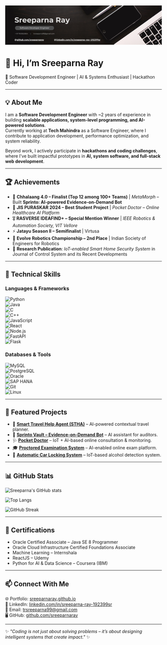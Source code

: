 ![Header](./Banner.png)

# 👋 Hi, I’m Sreeparna Ray  

🚀 Software Development Engineer | AI & Systems Enthusiast | Hackathon Coder  

---

## 💡 About Me  
I am a **Software Development Engineer** with ~2 years of experience in building **scalable applications, system-level programming, and AI-powered solutions**.  
Currently working at **Tech Mahindra** as a Software Engineer, where I contribute to application development, performance optimization, and system reliability.  

Beyond work, I actively participate in **hackathons and coding challenges**, where I’ve built impactful prototypes in **AI, system software, and full-stack web development**.  

---

## 🏆 Achievements  
- 🥇 **Chhalaang 4.0 – Finalist (Top 12 among 100+ Teams)** | *MetaMorph* – Built **Sprinto: AI-powered Evidence-on-Demand Bot**  
- 🏅 **JIS PURASKAR 2024 – Best Student Project** | *Pocket Doctor – Online Healthcare AI Platform*  
- 🎖️ **RASVERSE IDEAFIND+ – Special Mention Winner** | *IEEE Robotics & Automation Society, VIT Vellore*  
- ⚡ **Jatayu Season II – Semifinalist** | Virtusa  
- 🤖 **Evolve Robotics Championship – 2nd Place** | Indian Society of Engineers for Robotics  
- 📄 **Research Publication**: *IoT-enabled Smart Home Security System* in Journal of Control System and its Recent Developments  

---

## 🔧 Technical Skills  

### Languages & Frameworks  
![Python](https://img.shields.io/badge/Python-3776AB?style=for-the-badge&logo=python&logoColor=white)  
![Java](https://img.shields.io/badge/Java-ED8B00?style=for-the-badge&logo=openjdk&logoColor=white)  
![C](https://img.shields.io/badge/C-00599C?style=for-the-badge&logo=c&logoColor=white)  
![C++](https://img.shields.io/badge/C++-00599C?style=for-the-badge&logo=cplusplus&logoColor=white)  
![JavaScript](https://img.shields.io/badge/JavaScript-323330?style=for-the-badge&logo=javascript&logoColor=F7DF1E)  
![React](https://img.shields.io/badge/React-20232A?style=for-the-badge&logo=react&logoColor=61DAFB)  
![Node.js](https://img.shields.io/badge/Node.js-339933?style=for-the-badge&logo=nodedotjs&logoColor=white)  
![FastAPI](https://img.shields.io/badge/FastAPI-009688?style=for-the-badge&logo=fastapi&logoColor=white)  
![Flask](https://img.shields.io/badge/Flask-000000?style=for-the-badge&logo=flask&logoColor=white)  

### Databases & Tools  
![MySQL](https://img.shields.io/badge/MySQL-4479A1?style=for-the-badge&logo=mysql&logoColor=white)  
![PostgreSQL](https://img.shields.io/badge/PostgreSQL-316192?style=for-the-badge&logo=postgresql&logoColor=white)  
![Oracle](https://img.shields.io/badge/Oracle-F80000?style=for-the-badge&logo=oracle&logoColor=white)  
![SAP HANA](https://img.shields.io/badge/SAP-HANA-0FAAFF?style=for-the-badge&logo=sap&logoColor=white)  
![Git](https://img.shields.io/badge/Git-F05032?style=for-the-badge&logo=git&logoColor=white)  
![Linux](https://img.shields.io/badge/Linux-FCC624?style=for-the-badge&logo=linux&logoColor=black)  

---

## 📂 Featured Projects  
- 🧳 [**Smart Travel Help Agent (STHA)**](https://github.com/sreeparnaray/travel-agent-assistant) – AI-powered contextual travel planner.  
- 🤖 [**Sprinto Vault – Evidence-on-Demand Bot**](https://github.com/sreeparnaray/Chhalaang4.0-LadyDebugs-Sprinto-AI-powered_Evidence-on-Demand_Bot) – AI assistant for auditors.  
- 🩺 [**Pocket Doctor**](https://github.com/sreeparnaray/Pocket_Doctor_Online_Doctor_Consultation_and_Health_Monitoring_Set_up) – IoT + AI-based online consultation & monitoring.  
- 🎓 [**Proctored Examination System**](https://github.com/sreeparnaray/Proctored_Examination_System) – AI-enabled online exam platform.  
- 🚗 [**Automatic Car Locking System**](https://github.com/sreeparnaray/Automatic_Car_Locking_System_through_Alcohol_Detection) – IoT-based alcohol detection system.  

---

## 📊 GitHub Stats  
![Sreeparna's GitHub stats](https://github-readme-stats.vercel.app/api?username=sreeparnaray&show_icons=true&theme=radical)  

![Top Langs](https://github-readme-stats.vercel.app/api/top-langs/?username=sreeparnaray&layout=compact&theme=radical)  

![GitHub Streak](https://github-readme-streak-stats.herokuapp.com/?user=sreeparnaray&theme=radical)  

---

## 📜 Certifications  
- Oracle Certified Associate – Java SE 8 Programmer  
- Oracle Cloud Infrastructure Certified Foundations Associate  
- Machine Learning – Internshala  
- ReactJS – Udemy  
- Python for AI & Data Science – Coursera (IBM)  

---

## 📫 Connect With Me  
🌐 Portfolio: [sreeparnaray.github.io](https://sreeparnaray.github.io/)  
💼 LinkedIn: [linkedin.com/in/sreeparna-ray-192399sr](https://www.linkedin.com/in/sreeparna-ray-192399sr)  
📧 Email: trsreeparna99@gmail.com  
🖥️ GitHub: [github.com/sreeparnaray](https://github.com/sreeparnaray)  

---

✨ *"Coding is not just about solving problems – it’s about designing intelligent systems that create impact."* ✨  
